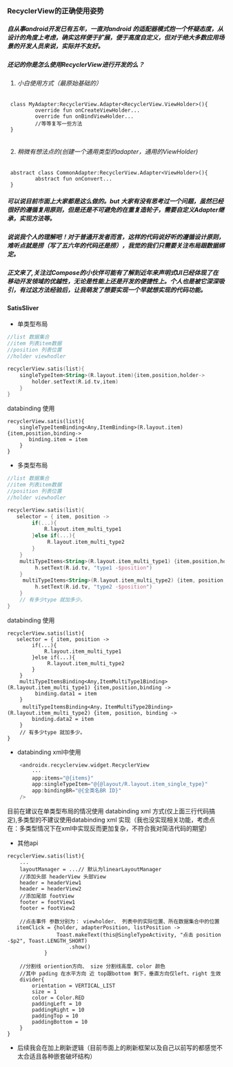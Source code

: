 ### RecyclerView的正确使用姿势

##### 自从事android开发已有五年，一直对android 的适配器模式抱一个怀疑态度，从设计的角度上考虑，确实这样便于扩展，便于高度自定义，但对于绝大多数应用场景的开发人员来说，实际并不友好。

##### 还记的你是怎么使用RecyclerView进行开发的么？

1. ###### 小白使用方式（最原始基础的）
```
 class MyAdapter:RecyclerView.Adapter<RecyclerView.ViewHolder>(){
         override fun onCreateViewHolder...
         override fun onBindViewHolder...
         //等等复写一些方法
 }
  
```
2. ###### 稍微有想法点的(创建一个通用类型的adapter，通用的ViewHolder)
```
 abstract class CommonAdapter:RecyclerView.Adapter<ViewHolder>(){
         abstract fun onConvert...
 }
```

##### 可以说目前市面上大家都是这么做的。but 大家有没有思考过一个问题，虽然已经很好的遵循复用原则，但是还是不可避免的在重复造轮子，需要自定义Adapter继承，实现方法等。
##### 说说我个人的理解吧！对于普通开发者而言，这样的代码说好听的遵循设计原则，难听点就是捞（写了五六年的代码还是捞），我觉的我们只需要关注布局跟数据绑定。



##### 正文来了,关注过Compose的小伙伴可能有了解到近年来声明式UI已经体现了在移动开发领域的优越性，无论是性能上还是开发的便捷性上。个人也是被它深深吸引，有过这方法经验后，让我萌发了想要实现一个早就想实现的代码功能。



#### SatisSliver

- 单类型布局
```kotlin
//list 数据集合
//item 列表item数据
//position 列表位置
//holder viewhodler

recyclerView.satis(list){	
    singleTypeItem<String>(R.layout.item){item,position,holder->
        holder.setText(R.id.tv,item)
    }
}
```
databinding 使用
```
recyclerView.satis(list){	
    singleTypeItemBinding<Any,ItemBinding>(R.layout.item){item,position,binding->
       binding.item = item
    }
}
```


- 多类型布局
```kotlin
//list 数据集合
//item 列表item数据
//position 列表位置
//holder viewhodler

recyclerView.satis(list){	
   selector = { item, position ->
        if(...){
            R.layout.item_multi_type1
        }else if(...){
             R.layout.item_multi_type2
        }
    }
    multiTypeItems<String>(R.layout.item_multi_type1) {item,position,holder ->
         h.setText(R.id.tv, "type1 -$position")
    }
     multiTypeItems<String>(R.layout.item_multi_type2) {item, position, holder ->
         h.setText(R.id.tv, "type2 -$position")
    }
    // 有多少type 就加多少。
}
```
databinding 使用
```
recyclerView.satis(list){	
   selector = { item, position ->
        if(...){
            R.layout.item_multi_type1
        }else if(...){
             R.layout.item_multi_type2
        }
    }
    multiTypeItemsBinding<Any,ItemMultiType1Binding>(R.layout.item_multi_type1) {item,position,binding ->
         binding.data1 = item
    }
     multiTypeItemsBinding<Any，ItemMultiType2Binding>(R.layout.item_multi_type2) {item, position, binding ->
        binding.data2 = item
    }
    // 有多少type 就加多少。
}
```

-  databinding xml中使用
```kotlin
    <androidx.recyclerview.widget.RecyclerView
        ···
        app:items="@{items}"
        app:singleTypeItem="@{@layout/R.layout.item_single_type}"
        app:bindingBR="@{全类名BR ID}"
    />
```
目前在建议在单类型布局的情况使用 databinding xml 方式(仅上面三行代码搞定),多类型的不建议使用databinding xml 实现（我也没实现相关功能，考虑点在：多类型情况下在xml中实现反而更加复杂，不符合我对简洁代码的期望）

- 其他api
```
recyclerView.satis(list){	
    ...
    layoutManager = ...// 默认为linearLayoutManager
    //添加头部 headerView 头部View
    header = headerView1
    header = headerView2
    //添加尾部 footView
    footer = footView1
    footer = footView2
    
    //点击事件 参数分别为： viewholder、 列表中的实际位置、所在数据集合中的位置
   itemClick = {holder, adapterPosition, listPosition ->
                Toast.makeText(this@SingleTypeActivity, "点击 position -$p2", Toast.LENGTH_SHORT)
                    .show()
            }
    
    //分割线 oriention方向、 size 分割线高度、color 颜色 
    //其中 pading 在水平方向 近 top跟bottom 剩下，垂直方向仅left、right 生效
    divider{
        orientation = VERTICAL_LIST
        size = 1
        color = Color.RED
        paddingLeft = 10
        paddingRight = 10
        paddingTop = 10
        paddingBottom = 10
    }
}
```

- 后续我会在加上刷新逻辑（目前市面上的刷新框架以及自己以前写的都感觉不太合适且各种嵌套破坏结构）

